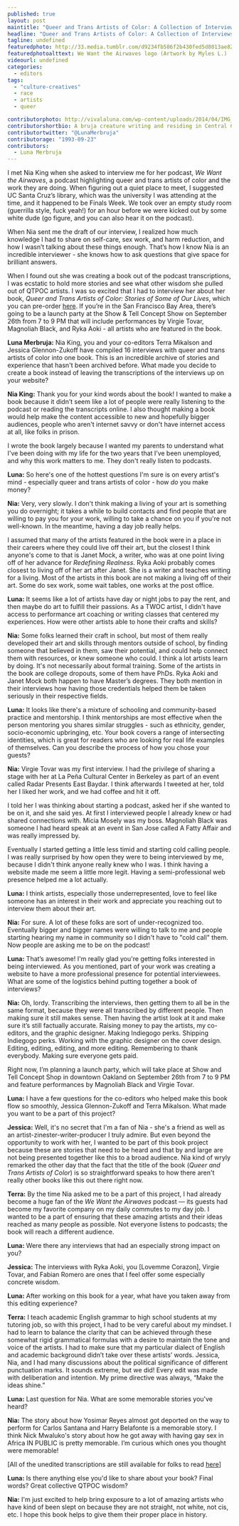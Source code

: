```yaml
---
published: true
layout: post
maintitle: "Queer and Trans Artists of Color: A Collection of Interviews Unlike Any Other - {Young}ist"
headline: "Queer and Trans Artists of Color: A Collection of Interviews Unlike Any Other"
tagline: undefined
featuredphoto: http://33.media.tumblr.com/d9234fb586f2b430fed5d8013ae8239e/tumblr_nbus8aLZRF1rq2ndso1_1280.png
featuredphotoalttext: We Want the Airwaves logo (Artwork by Myles L.)
videourl: undefined
categories: 
  - editors
tags: 
  - "culture-creatives"
  - race
  - artists
  - queer

contributorphoto: http://vivalaluna.com/wp-content/uploads/2014/04/IMG_0414.jpg
contributorshortbio: A bruja creature writing and residing in Central California.
contributortwitter: "@LunaMerbruja"
contributorage: "1993-09-23"
contributors: 
  - Luna Merbruja
---
```


I met Nia King when she asked to interview me for her podcast, _We Want the Airwaves_, a podcast highlighting queer and trans artists of color and the work they are doing. When figuring out a quiet place to meet, I suggested UC Santa Cruz’s library, which was the university I was attending at the time, and it happened to be Finals Week. We took over an empty study room (guerrilla style, fuck yeah!) for an hour before we were kicked out by some white dude (go figure, and you can also hear it on the podcast).
 
When Nia sent me the draft of our interview, I realized how much knowledge I had to share on self-care, sex work, and harm reduction, and how I wasn’t talking about these things enough. That’s how I know Nia is an incredible interviewer - she knows how to ask questions that give space for brilliant answers.

When I found out she was creating a book out of the podcast transcriptions, I was ecstatic to hold more stories and see what other wisdom she pulled out of QTPOC artists. I was so excited that I had to interview her about her book, _Queer and Trans Artists of Color: Stories of Some of Our Lives_, which you can pre-order [here](artactivistnia.com/book.html). If you’re in the San Francisco Bay Area, there’s going to be a launch party at the Show & Tell Concept Show on September 26th from 7 to 9 PM that will include performances by Virgie Tovar, Magnoliah Black, and Ryka Aoki - all artists who are featured in the book.
 
**Luna Merbruja:** Nia King, you and your co-editors Terra Mikalson and Jessica Glennon-Zukoff have compiled 16 interviews with queer and trans artists of color into one book. This is an incredible archive of stories and experience that hasn't been archived before. What made you decide to create a book instead of leaving the transcriptions of the interviews up on your website?
 
**Nia King:** Thank you for your kind words about the book!
I wanted to make a book because it didn’t seem like a lot of people were really listening to the podcast or reading the transcripts online. I also thought making a book would help make the content accessible to new and hopefully bigger audiences, people who aren't internet savvy or don't have internet access at all, like folks in prison.
 
I wrote the book largely because I wanted my parents to understand what I've been doing with my life for the two years that I’ve been unemployed, and why this work matters to me. They don't really listen to podcasts.
 
**Luna:** So here's one of the hottest questions I'm sure is on every artist's mind - especially queer and trans artists of color - how <i>do</i> you make money?
 
**Nia:** Very, very slowly. I don't think making a living of your art is something you do overnight; it takes a while to build contacts and find people that are willing to pay you for your work, willing to take a chance on you if you're not well-known. In the meantime, having a day job really helps.
 
I assumed that many of the artists featured in the book were in a place in their careers where they could live off their art, but the closest I think anyone's come to that is Janet Mock, a writer, who was at one point living off of her advance for _Redefining Realness_. Ryka Aoki probably comes closest to living off of her art after Janet. She is a writer and teaches writing for a living.
Most of the artists in this book are not making a living off of their art. Some do sex work, some wait tables, one works at the post office.
 
**Luna:** It seems like a lot of artists have day or night jobs to pay the rent, and then maybe do art to fulfill their passions. As a TWOC artist, I didn't have access to performance art coaching or writing classes that centered my experiences. How were other artists able to hone their crafts and skills?
 
**Nia:** Some folks learned their craft in school, but most of them really developed their art and skills through mentors outside of school, by finding someone that believed in them, saw their potential, and could help connect them with resources, or knew someone who could. I think a lot artists learn by doing. It's not necessarily about formal training. Some of the artists in the book are college dropouts, some of them have PhDs. Ryka Aoki and Janet Mock both happen to have Master’s degrees. They both mention in their interviews how having those credentials helped them be taken seriously in their respective fields.
 
**Luna:** It looks like there's a mixture of schooling and community-based practice and mentorship. I think mentorships are most effective when the person mentoring you shares similar struggles - such as ethnicity, gender, socio-economic upbringing, etc. Your book covers a range of intersecting identities, which is great for readers who are looking for real life examples of themselves. Can you describe the process of how you chose your guests?
 
**Nia:** Virgie Tovar was my first interview. I had the privilege of sharing a stage with her at La Peña Cultural Center in Berkeley as part of an event called Radar Presents East Baydar. I think afterwards I tweeted at her, told her I liked her work, and we had coffee and hit it off.
 
I told her I was thinking about starting a podcast, asked her if she wanted to be on it, and she said yes. At first I interviewed people I already knew or had shared connections with. Micia Mosely was my boss. Magnoliah Black was someone I had heard speak at an event in San Jose called A Fatty Affair and was really impressed by.
 
Eventually I started getting a little less timid and starting cold calling people. I was really surprised by how open they were to being interviewed by me, because I didn't think anyone really knew who I was. I think having a website made me seem a little more legit. Having a semi-professional web presence helped me a lot actually.
 
**Luna:** I think artists, especially those underrepresented, love to feel like someone has an interest in their work and appreciate you reaching out to interview them about their art.
 
**Nia:** For sure. A lot of these folks are sort of under-recognized too. Eventually bigger and bigger names were willing to talk to me and people starting hearing my name in community so I didn't have to "cold call" them. Now people are asking me to be on the podcast!
 
**Luna:** That’s awesome! I'm really glad you're getting folks interested in being interviewed. As you mentioned, part of your work was creating a website to have a more professional presence for potential interviewees. What are some of the logistics behind putting together a book of interviews?
 
**Nia:** Oh, lordy. Transcribing the interviews, then getting them to all be in the same format, because they were all transcribed by different people. Then making sure it still makes sense. Then having the artist look at it and make sure it’s still factually accurate. Raising money to pay the artists, my co-editors, and the graphic designer. Making Indiegogo perks. Shipping Indiegogo perks. Working with the graphic designer on the cover design. Editing, editing, editing, and more editing. Remembering to thank everybody. Making sure everyone gets paid.
 
Right now, I’m planning a launch party, which will take place at Show and Tell Concept Shop in downtown Oakland on September 26th from 7 to 9 PM and feature performances by Magnoliah Black and Virgie Tovar.

**Luna:** I have a few questions for the co-editors who helped make this book flow so smoothly, Jessica Glennon-Zukoff and Terra Mikalson. What made you want to be a part of this project?
 
**Jessica:** Well, it's no secret that I'm a fan of Nia - she's a friend as well as an artist-zinester-writer-producer I truly admire. But even beyond the opportunity to work with her, I wanted to be part of this book project because these are stories that need to be heard and that by and large are not being presented together like this to a broad audience. Nia kind of wryly remarked the other day that the fact that the title of the book (_Queer and Trans Artists of Color_) is so straightforward speaks to how there aren't really other books like this out there right now.
 
**Terra:** By the time Nia asked me to be a part of this project, I had already become a huge fan of the _We Want the Airwaves_ podcast — its guests had become my favorite company on my daily commutes to my day job. I wanted to be a part of ensuring that these amazing artists and their ideas reached as many people as possible. Not everyone listens to podcasts; the book will reach a different audience.
 
**Luna:** Were there any interviews that had an especially strong impact on you?
 
**Jessica:** The interviews with Ryka Aoki, you [Lovemme Corazon], Virgie Tovar, and Fabian Romero are ones that I feel offer some especially concrete wisdom.
 
**Luna:** After working on this book for a year, what have you taken away from this editing experience?
 
**Terra:** I teach academic English grammar to high school students at my tutoring job, so with this project, I had to be very careful about my mindset. I had to learn to balance the clarity that can be achieved through these somewhat rigid grammatical formulas with a desire to maintain the tone and voice of the artists. I had to make sure that my particular dialect of English and academic background didn’t take over these artists’ words. Jessica, Nia, and I had many discussions about the political significance of different punctuation marks. It sounds extreme, but we did! Every edit was made with deliberation and intention. My prime directive was always, “Make the ideas shine.”

**Luna:** Last question for Nia. What are some memorable stories you've heard?
 
**Nia:** The story about how Yosimar Reyes almost got deported on the way to perform for Carlos Santana and Harry Belafonte is a memorable story. I think Nick Mwaluko's story about how he got away with having gay sex in Africa IN PUBLIC is pretty memorable. I’m curious which ones you thought were memorable!
 
[All of the unedited transcriptions are still available for folks to read [here](scribd.com/artactivistnia)]
 
**Luna:** Is there anything else you'd like to share about your book? Final words? Great collective QTPOC wisdom?
 
**Nia:** I'm just excited to help bring exposure to a lot of amazing artists who have kind of been slept on because they are not straight, not white, not cis, etc. I hope this book helps to give them their proper place in history.
